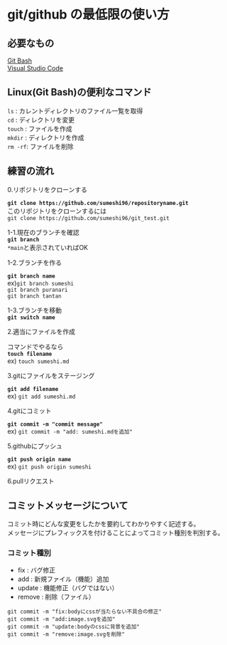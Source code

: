 # git/github の最低限の使い方

## 必要なもの

[Git Bash](https://gitforwindows.org)  
[Visual Studio Code](https://azure.microsoft.com/ja-jp/products/visual-studio-code/)  

## Linux(Git Bash)の便利なコマンド
`ls` : カレントディレクトリのファイル一覧を取得  
`cd` : ディレクトリを変更  
`touch` : ファイルを作成  
`mkdir` : ディレクトリを作成  
`rm -rf`: ファイルを削除  

## 練習の流れ

0.リポジトリをクローンする

__`git clone https://github.com/sumeshi96/repositoryname.git`__  
このリポジトリをクローンするには  
`git clone https://github.com/sumeshi96/git_test.git`

1-1.現在のブランチを確認  
__`git branch`__  
`*main`と表示されていればOK  

1-2.ブランチを作る

__`git branch name`__  
ex)`git branch sumeshi`  
   `git branch puranari`  
   `git branch tantan`  

1-3.ブランチを移動  
__`git switch name`__  

2.適当にファイルを作成  

コマンドでやるなら  
__`touch filename `__  
ex) `touch sumeshi.md`  

3.gitにファイルをステージング  

__`git add filename`__  
ex) `git add sumeshi.md`  

4.gitにコミット  

__`git commit -m "commit message"`__  
ex) `git commit -m "add: sumeshi.mdを追加"`  

5.githubにプッシュ  

__`git push origin name`__  
ex) `git push origin sumeshi`  

6.pullリクエスト  

## コミットメッセージについて  

コミット時にどんな変更をしたかを要約してわかりやすく記述する。  
メッセージにプレフィックスを付けることによってコミット種別を判別する。  


### コミット種別  

- fix : バグ修正  
- add : 新規ファイル（機能）追加  
- update : 機能修正（バグではない）  
- remove : 削除（ファイル）  

`git commit -m "fix:bodyにcssが当たらない不具合の修正"`  
`git commit -m "add:image.svgを追加"`  
`git commit -m "update:bodyのcssに背景を追加"`  
`git commit -m "remove:image.svgを削除"`  